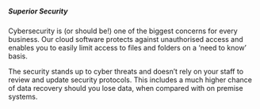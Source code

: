 ##### Superior Security

Cybersecurity is (or should be!) one of the biggest concerns for every business. Our cloud software protects against unauthorised access and enables you to easily limit access to files and folders on a ‘need to know’ basis.

The security stands up to cyber threats and doesn’t rely on your staff to review and update security protocols. This includes a much higher chance of data recovery should you lose data, when compared with on premise systems.
